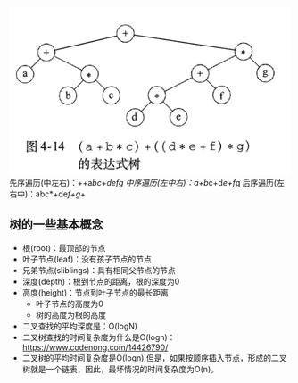 ![表达式树](./img/表达式树.png)
先序遍历(中左右)：++a*bc*+*defg
中序遍历(左中右)：a+b*c+d*e+f*g
后序遍历(左右中)：abc*+de*f+g*+

## 树的一些基本概念
* 根(root)：最顶部的节点
* 叶子节点(leaf)：没有孩子节点的节点
* 兄弟节点(sliblings)：具有相同父节点的节点
* 深度(depth)：根到节点的距离，根的深度为0
* 高度(height)：节点到叶子节点的最长距离
  * 叶子节点的高度为0
  * 树的高度为根的高度
* 二叉查找的平均深度是：O(logN)
* 二叉树查找的时间复杂度为什么是O(logn)：https://www.codenong.com/14426790/
* 二叉树的平均时间复杂度是O(logn),但是，如果按顺序插入节点，形成的二叉树就是一个链表，因此，最坏情况的时间复杂度为O(n)。